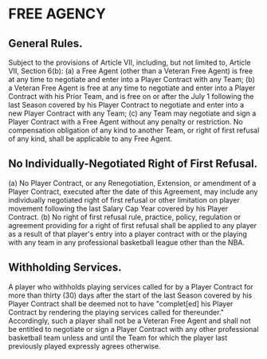 # FREE AGENCY

## General Rules.

Subject to the provisions of Article VII, including, but not limited to, Article VII, Section 6(b): (a) a Free Agent (other than a Veteran Free Agent) is free at any time to negotiate and enter into a Player Contract with any Team; (b) a Veteran Free Agent is free at any time to negotiate and enter into a Player Contract with his Prior Team, and is free on or after the July 1 following the last Season covered by his Player Contract to negotiate and enter into a new Player Contract with any Team; (c) any Team may negotiate and sign a Player Contract with a Free Agent without any penalty or restriction. No compensation obligation of any kind to another Team, or right of first refusal of any kind, shall be applicable to any Free Agent.

## No Individually-Negotiated Right of First Refusal.

(a) No Player Contract, or any Renegotiation, Extension, or amendment of a Player Contract, executed after the date of this Agreement, may include any individually negotiated right of first refusal or other limitation on player movement following the last Salary Cap Year covered by his Player Contract.
(b) No right of first refusal rule, practice, policy, regulation or agreement providing for a right of first refusal shall be applied to any player as a result of that player's entry into a player contract with or the playing with any team in any professional basketball league other than the NBA.

## Withholding Services.

A player who withholds playing services called for by a Player Contract for more than thirty (30) days after the start of the last Season covered by his Player Contract shall be deemed not to have "complet[ed] his Player Contract by rendering the playing services called for thereunder." Accordingly, such a player shall not be a Veteran Free Agent and shall not be entitled to negotiate or sign a Player Contract with any other professional basketball team unless and until the Team for which the player last previously played expressly agrees otherwise.
